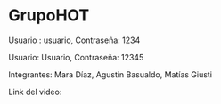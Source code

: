 # GrupoHOT


Usuario : usuario, 
Contraseña: 1234

Usuario: Usuario,
Contraseña: 12345

Integrantes:
Mara Díaz,
Agustin Basualdo,
Matías Giusti

Link del video:

